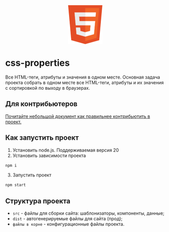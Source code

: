 <div align="center">
    <img width="108" height="122" src="./assets/html.svg" alt="html logo" />
</div>

# css-properties
Все HTML-теги, атрибуты и значения в одном месте.
Основная задача проекта собрать в одном месте все HTML-теги, атрибуты и их значения с сортировкой по выходу в браузерах.

## Для контрибьютеров
[Почитайте небольшой документ как правильнее контрибьютить в проект.](./CONTRIBUTING.md)

## Как запустить проект
1. Установить node.js. Поддерживаемая версия 20
2. Установить зависимости проекта
```bash
npm i
```
3. Запустить проект
```bash
npm start
```

## Структура проекта
- `src` - файлы для сборки сайта: шаблонизаторы, компоненты, данные;
- `dist` - автогенерируемые файлы для сайта (прод);
- `файлы в корне` - конфигурационные файлы проекта.
